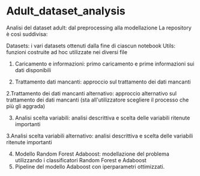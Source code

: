 # Adult_dataset_analysis
Analisi del dataset adult: dal preprocessing alla modellazione
La repository è così suddivisa:

Datasets: i vari datasets ottenuti dalla fine di ciascun notebook
Utils: funzioni costruite ad hoc utilizzate nei diversi file 
01. Caricamento e informazioni: primo caricamento e prime informazioni sui dati disponibili

02. Trattamento dati mancanti: approccio sul trattamento dei dati mancanti 

2.Trattamento dei dati mancanti alternativo: approccio alternativo sul trattamento dei 
dati mancanti (sta all'utilizzatore scegliere il processo che più gli aggrada)

03. Analisi scelta variabili: analisi descrittiva e scelta delle variabili ritenute importanti 

3.Analisi scelta variabili alternativo: analisi descrittiva e scelta delle variabili ritenute importanti 

04. Modello Random Forest Adaboost: modellazione del problema utilizzando i classificatori Random Forest e
Adaboost
05. Pipeline del modello Adaboost con iperparametri ottimizzati. 
